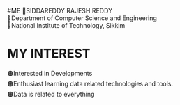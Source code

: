 #ME
🔵SIDDAREDDY RAJESH REDDY
<br>
🔵Department of Computer Science and Engineering
<br>
🔵National Institute of Technology, Sikkim
# MY INTEREST
🟠Interested in Developments<br>
🟠Enthusiast learning data related technologies and tools.
<br>
🟠Data is related to everything
